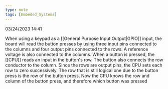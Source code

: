 ```yaml
---
type: note
tags: [Embeded_Systems]
---
```

03/24/2023 14:41

  

When using a keypad as a [[General Purpose Input Output|GPIO]] input, the board will read the button presses by using three input pins connected to the columns and four output pins connected to the rows. A reference voltage is also connected to the columns. When a button is pressed, the [[CPU]] reads an input in the button's row. The button also connects the row conductor to the column. Since the rows are output pins, the CPU sets each row to zero successively. The row that is still logical one due to the button press is the row of the button press. Now the CPU knows the row and column of the button press, and therefore which button was pressed
